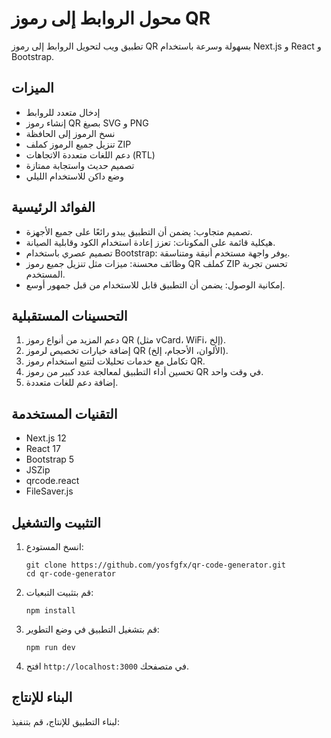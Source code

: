 # محول الروابط إلى رموز QR

تطبيق ويب لتحويل الروابط إلى رموز QR بسهولة وسرعة باستخدام Next.js و React و Bootstrap.

## الميزات

- إدخال متعدد للروابط
- إنشاء رموز QR بصيغ SVG و PNG
- نسخ الرموز إلى الحافظة
- تنزيل جميع الرموز كملف ZIP
- دعم اللغات متعددة الاتجاهات (RTL)
- تصميم حديث واستجابة ممتازة
- وضع داكن للاستخدام الليلي

## الفوائد الرئيسية

- تصميم متجاوب: يضمن أن التطبيق يبدو رائعًا على جميع الأجهزة.
- هيكلية قائمة على المكونات: تعزز إعادة استخدام الكود وقابلية الصيانة.
- تصميم عصري باستخدام Bootstrap: يوفر واجهة مستخدم أنيقة ومتناسقة.
- وظائف محسنة: ميزات مثل تنزيل جميع رموز QR كملف ZIP تحسن تجربة المستخدم.
- إمكانية الوصول: يضمن أن التطبيق قابل للاستخدام من قبل جمهور أوسع.

## التحسينات المستقبلية

1. دعم المزيد من أنواع رموز QR (مثل vCard، WiFi، إلخ).
2. إضافة خيارات تخصيص لرموز QR (الألوان، الأحجام، إلخ).
3. تكامل مع خدمات تحليلات لتتبع استخدام رموز QR.
4. تحسين أداء التطبيق لمعالجة عدد كبير من رموز QR في وقت واحد.
5. إضافة دعم للغات متعددة.

## التقنيات المستخدمة

- Next.js 12
- React 17
- Bootstrap 5
- JSZip
- qrcode.react
- FileSaver.js

## التثبيت والتشغيل

1. انسخ المستودع:
   ```
   git clone https://github.com/yosfgfx/qr-code-generator.git
   cd qr-code-generator
   ```

2. قم بتثبيت التبعيات:
   ```
   npm install
   ```

3. قم بتشغيل التطبيق في وضع التطوير:
   ```
   npm run dev
   ```

4. افتح `http://localhost:3000` في متصفحك.

## البناء للإنتاج

لبناء التطبيق للإنتاج، قم بتنفيذ:
